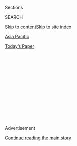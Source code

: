 <div id="app">

<div>

<div>

<div>

<div class="NYTAppHideMasthead css-1q2w90k e1suatyy0">

<div class="section css-ui9rw0 e1suatyy2">

<div class="css-eph4ug er09x8g0">

<div class="css-6n7j50">

</div>

<span class="css-1dv1kvn">Sections</span>

<div class="css-10488qs">

<span class="css-1dv1kvn">SEARCH</span>

</div>

[Skip to content](#site-content)[Skip to site index](#site-index)

</div>

<div id="masthead-section-label" class="css-1wr3we4 eaxe0e00">

[Asia
Pacific](https://www.nytimes.com/section/world/asia)

</div>

<div class="css-10698na e1huz5gh0">

</div>

</div>

<div id="masthead-bar-one" class="section hasLinks css-15hmgas e1csuq9d3">

<div class="css-uqyvli e1csuq9d0">

</div>

<div class="css-1uqjmks e1csuq9d1">

</div>

<div class="css-9e9ivx">

[](https://myaccount.nytimes.com/auth/login?response_type=cookie&client_id=vi)

</div>

<div class="css-1bvtpon e1csuq9d2">

[Today’s
Paper](https://www.nytimes.com/section/todayspaper)

</div>

</div>

</div>

</div>

<div data-aria-hidden="false">

<div id="site-content" data-role="main">

<div>

<div class="css-1aor85t" style="opacity:0.000000001;z-index:-1;visibility:hidden">

<div class="css-1hqnpie">

<div class="css-epjblv">

<span class="css-17xtcya">[Asia
Pacific](/section/world/asia)</span><span class="css-x15j1o">|</span><span class="css-fwqvlz">South
Koreans ‘Ashamed’ Over Leader’s Secretive
Adviser</span>

</div>

<div class="css-k008qs">

<div class="css-1iwv8en">

<span class="css-18z7m18"></span>

<div>

</div>

</div>

<span class="css-1n6z4y">https://nyti.ms/2ep05bD</span>

<div class="css-1705lsu">

<div class="css-4xjgmj">

<div class="css-4skfbu" data-role="toolbar" data-aria-label="Social Media Share buttons, Save button, and Comments Panel with current comment count" data-testid="share-tools">

  - 
  - 
  - 
  - 
    
    <div class="css-6n7j50">
    
    </div>

  - 

</div>

</div>

</div>

</div>

</div>

</div>

<div class="css-13pd83m">

</div>

<div id="top-wrapper" class="css-1sy8kpn">

<div id="top-slug" class="css-l9onyx">

Advertisement

</div>

[Continue reading the main
story](#after-top)

<div class="ad top-wrapper" style="text-align:center;height:100%;display:block;min-height:250px">

<div id="top" class="place-ad" data-position="top" data-size-key="top">

</div>

</div>

<div id="after-top">

</div>

</div>

<div id="sponsor-wrapper" class="css-1hyfx7x">

<div id="sponsor-slug" class="css-19vbshk">

Supported by

</div>

[Continue reading the main
story](#after-sponsor)

<div id="sponsor" class="ad sponsor-wrapper" style="text-align:center;height:100%;display:block">

</div>

<div id="after-sponsor">

</div>

</div>

<div class="css-1vkm6nb ehdk2mb0">

# South Koreans ‘Ashamed’ Over Leader’s Secretive Adviser

</div>

![<span class="css-16f3y1r e13ogyst0">Thousands took to the streets of
Seoul on Saturday to protest the influence of a secretive adviser to the
president.</span><span class="css-cch8ym"><span class="css-1dv1kvn">Credit</span><span class="css-cnj6d5 e1z0qqy90" itemprop="copyrightHolder"><span class="css-1ly73wi e1tej78p0">Credit...</span><span>Ahn
Young-Joon/Associated
Press</span></span></span>](https://static01.nyt.com/images/2016/11/06/world/06KOREA1/06KOREA1-videoSixteenByNine3000.jpg)

<div class="css-xt80pu e12qa4dv0">

<div class="css-18e8msd">

<div class="css-vp77d3 epjyd6m0">

<div class="css-1baulvz">

By [<span class="css-1baulvz last-byline" itemprop="name">Choe
Sang-Hun</span>](http://www.nytimes.com/by/choe-sang-hun)

</div>

</div>

  - Nov. 5,
    2016

  - 
    
    <div class="css-4xjgmj">
    
    <div class="css-d8bdto" data-role="toolbar" data-aria-label="Social Media Share buttons, Save button, and Comments Panel with current comment count" data-testid="share-tools">
    
      - 
      - 
      - 
      - 
        
        <div class="css-6n7j50">
        
        </div>
    
      - 
    
    </div>
    
    </div>

</div>

</div>

<div class="section meteredContent css-1r7ky0e" name="articleBody" itemprop="articleBody">

<div class="css-1fanzo5 StoryBodyCompanionColumn">

<div class="css-53u6y8">

SEOUL, South Korea — In 1973, a newspaper advertisement in the South
Korean city of Daejeon announced the arrival of “The Messenger From the
Spiritual World,” a messiah who embodied the best of Buddhism,
Christianity and other religions.

“Religious leaders of all beliefs, come and learn from him\!” it read.
“Those in distress or afflicted with incurable diseases, come and seek
his counsel\!”

The Messenger was Won Ja-kyong, one of several aliases used by Choi
Tae-min — a man who, more than 20 years after his death, is at the root
of a scandal that has roiled this country and sent President Park
Geun-hye’s approval rating to the lowest point of any modern South
Korean leader, according to Gallup Korea. Tens of thousands of people
marched in Seoul, the capital, on Saturday, demanding Ms. Park’s
resignation.

The scandal’s primary figure is not Mr. Choi but his daughter, Choi
Soon-sil, who has inherited his role as a secretive adviser for the
president. This past week, Ms. Choi was arrested and charged with using
her influence with Ms. Park to extort large sums from Korean companies.

</div>

</div>

<div class="css-1fanzo5 StoryBodyCompanionColumn">

<div class="css-53u6y8">

Ms. Park has admitted letting Ms. Choi, who has no government job or
background in policy, edit some of her speeches, and a cascade of news
reports have alleged that Ms. Choi had considerable sway in the
presidential Blue House and other government agencies.

But what infuriates many South Koreans about the Choi affair is not
merely that Ms. Park had a secret adviser, or even the possibility that
the adviser turned a profit from the relationship. It is the notion that
their president has been in thrall for decades to a family of religious
charlatans — a shameful throwback, in their view, to ancient stories of
Korean kings and queens brought to ruin by deceitful monks or
fortunetelling shamans.

“I am so embarrassed that if a foreigner asks me where I am from, I feel
like saying I am Chinese or Japanese,” Oh Yoo-jeong said at a recent
antigovernment rally in Seoul. “Until now, I had thought this kind of
thing happened only in historical dramas on TV.”

Hand-held signs at demonstrations have read, “I’m ashamed to call this
our country\!”

There is no evidence that Ms. Choi has continued the colorful religious
practices of her father — the founder of an obscure sect called the
Church of Eternal Life — or that Ms. Park, who befriended both Chois in
the 1970s, was ever his spiritual follower. Still, in protest rallies,
on social media and even in newspaper editorials, Ms. Park is [depicted
as a puppet](https://www.youtube.com/watch?v=JmwlA7O96NM), manipulated
while a young woman by Mr. Choi and while president by his daughter.

</div>

</div>

<div class="css-79elbk" data-testid="photoviewer-wrapper">

<div class="css-z3e15g" data-testid="photoviewer-wrapper-hidden">

</div>

<div class="css-1a48zt4 ehw59r15" data-testid="photoviewer-children">

![<span class="css-16f3y1r e13ogyst0" data-aria-hidden="true">Protesters
held signs denouncing President Park Geun-hye in Seoul on
Saturday.</span><span class="css-cnj6d5 e1z0qqy90" itemprop="copyrightHolder"><span class="css-1ly73wi e1tej78p0">Credit...</span><span>Chung
Sung-Jun/Getty
Images</span></span>](https://static01.nyt.com/images/2016/11/06/world/06KOREA2/06KOREA2-articleLarge.jpg?quality=75&auto=webp&disable=upscale)

</div>

</div>

<div class="css-1fanzo5 StoryBodyCompanionColumn">

<div class="css-53u6y8">

Rumors to that effect are rampant. After a cable news channel discovered
that Ms. Choi had advised Ms. Park on what color to wear during an
overseas trip, some suggested that she had based her choices on an
astrological system. Others have raised the possibility that Ms. Choi
inserted mystic symbolism into decorations at Ms. Park’s inauguration
ceremony in 2013. Some people have gone so far as to call Ms. Choi a
“sorcerer regent.”

</div>

</div>

<div class="css-1fanzo5 StoryBodyCompanionColumn">

<div class="css-53u6y8">

The ties between Ms. Park and the Chois, which have been a matter of
public record for decades, have long generated gossip of that kind, but
it was never taken seriously by large numbers of people until the recent
revelations of Ms. Choi’s influence in the Blue House.

Her father’s activities in the 1970s, around the time he met Ms. Park,
were described in journals by Tak Myeong-hwan, a researcher into fringe
religious figures. He describes visiting the “Messenger” known as Won
Ja-kyong in 1973, and watching him and his followers chant incantations
in front of brightly colored circles drawn on a wall. Shamans, the
practitioners of traditional spiritual rituals who still thrive in
Korea, came to see him and cowered before him, Mr. Tak wrote.

When the two met again in 1975, the Messenger drove a Jeep, had a
different name — Choi Tae-min — and called himself a Christian pastor,
leading a group he called Crusaders to Save the Nation. According to Mr.
Tak, Mr. Choi said he worked for “the esteemed daughter Geun-hye” and
had free access to the Blue House.

South Korea was then led by the dictator Park Chung-hee, the father of
Ms. Park, whom Mr. Choi had befriended. In 1975, according to a report
written by South Korea’s intelligence agency, Mr. Choi had written to
Ms. Park asking to meet her, saying he had communicated with her mother,
who was killed by a pro-North Korean assassin the previous year. (Ms.
Park and Mr. Choi later denied that he had made such a claim.)

Though Park Chung-hee would prove skeptical of Mr. Choi, the Crusaders
to Save the Nation were an idea the unpopular Cold War dictator could
hardly refuse: pro-government pastors, organized in a crusade against
Communism. Members donned officers’ uniforms and underwent
military-style training.

Newspaper articles from the time say Ms. Park attended the group’s
inaugural ceremony and was made its honorary president. [Government
television footage](http://newstapa.org/35182) from the time shows Ms.
Park, escorted by a young Choi Soon-sil, attending a gathering of
volunteers and receiving adulation reminiscent of the personality cult
surrounding the Kim family in North Korea.

</div>

</div>

<div class="css-1fanzo5 StoryBodyCompanionColumn">

<div class="css-53u6y8">

After Park Chung-hee was assassinated in 1979, Ms. Park retreated into
seclusion, and Mr. Choi remained a trusted confidant in the years that
followed, according to a 1989 government intelligence report that was
recently obtained by the Chosun Ilbo newspaper. The report said he had
provided her with daily necessities and predicted that she would one day
be a “queen.”

It also said he had embezzled funds from a foundation run by Ms. Park.
An earlier intelligence report had accused Mr. Choi of using his ties
with Ms. Park to extort money from businesses, a charge echoed in the
current allegations against his daughter.

In 1990, Ms. Park’s sister and brother wrote to President Roh Tae-woo,
asking him to stop what they called Mr. Choi’s continuing extortion and
to rescue their sister from what they called his manipulation. (Ms. Park
later called such accusations “slander.”) On Friday, Ms. Park
acknowledged that she had cut ties with her siblings since becoming
president to prevent influence-peddling by relatives.

After Mr. Choi died in 1994, his daughter appears to have taken a
prominent role in Ms. Park’s life. When Jeon Yeo-ok, a former television
journalist, met the two in the mid-1990s, she said, they were “just like
a princess and her lady in waiting.”

“It was more like she was [part of the Choi
family](http://news.naver.com/main/read.nhn?mode=LSD&mid=sec&oid=023&aid=0003223740&sid1=001),”
Ms. Jeon wrote.

Today, there is no sign of the religious sect Mr. Choi once operated,
and Ms. Park and the Chois have denied practicing cultlike or
shamanistic rituals. But Ms. Choi’s scandal has revived old rumors about
her father, which in turn have reinforced speculation about Ms. Choi, in
whom many people purport to see a new version of him.

Korea, a land frequently torn by wars and deprivations, has been a rich
ground for fringe religious groups. When the ferry Sewol sank in 2014,
killing more than 300 people, South Koreans were shocked to learn that
the ship [belonged to a cult
leader](http://www.nytimes.com/2014/07/27/world/asia/in-ferry-deaths-a-south-korean-tycoons-downfall.html).

</div>

</div>

<div class="css-1fanzo5 StoryBodyCompanionColumn">

<div class="css-53u6y8">

[Shamanism remains a strong
force](http://www.nytimes.com/2007/07/07/world/asia/07korea.html) in the
country, despite past governments’ attempts to discourage it. Thousands
of its practitioners, known as mudang, still operate, almost all of them
women who claim to be able to communicate with the dead. Most of their
clients are also women.

Because of this, when Ms. Choi is called a shaman — as she often is —
some sense a faint misogyny at play. Some conservative politicians have
criticized Ms. Park for entrusting state affairs to a mere “ajumma,” or
housewife. Men joke that the scandal has dimmed the chances of South
Korea’s having another female president.

“President Park and Ms. Choi made female leadership a matter of
ridicule,” wrote Yang Sun-hee, a female editorial writer at the JoongAng
Ilbo newspaper.

Even amid the anger over the Choi scandal, many are taking delight in
it. After Ms. Choi lost a shoe during a media scrum this past week, the
resulting headline was “[The Shaman Wears
Prada](http://www.kyeonggi.com/?mod=news&act=articleView&idxno=1262640).”
A running joke is that Ms. Park can do nothing without asking “Soon
Siri,” a play on Ms. Choi’s name and the iPhone voice-command function.

Bloggers have also labeled her Soonderella, a mix of her name and
Cinderella. But as the protests continue, the story seems unlikely to
have a Cinderella ending.

“From now on,” Ms. Park said on Friday, “I will completely cut off any
private relationships in my life.”

</div>

</div>

</div>

<div>

</div>

<div>

</div>

<div>

</div>

<div>

<div id="bottom-wrapper" class="css-1ede5it">

<div id="bottom-slug" class="css-l9onyx">

Advertisement

</div>

[Continue reading the main
story](#after-bottom)

<div id="bottom" class="ad bottom-wrapper" style="text-align:center;height:100%;display:block;min-height:90px">

</div>

<div id="after-bottom">

</div>

</div>

</div>

</div>

</div>

## Site Index

<div>

</div>

## Site Information Navigation

  - [© <span>2020</span> <span>The New York Times
    Company</span>](https://help.nytimes.com/hc/en-us/articles/115014792127-Copyright-notice)

<!-- end list -->

  - [NYTCo](https://www.nytco.com/)
  - [Contact
    Us](https://help.nytimes.com/hc/en-us/articles/115015385887-Contact-Us)
  - [Work with us](https://www.nytco.com/careers/)
  - [Advertise](https://nytmediakit.com/)
  - [T Brand Studio](http://www.tbrandstudio.com/)
  - [Your Ad
    Choices](https://www.nytimes.com/privacy/cookie-policy#how-do-i-manage-trackers)
  - [Privacy](https://www.nytimes.com/privacy)
  - [Terms of
    Service](https://help.nytimes.com/hc/en-us/articles/115014893428-Terms-of-service)
  - [Terms of
    Sale](https://help.nytimes.com/hc/en-us/articles/115014893968-Terms-of-sale)
  - [Site
    Map](https://spiderbites.nytimes.com)
  - [Help](https://help.nytimes.com/hc/en-us)
  - [Subscriptions](https://www.nytimes.com/subscription?campaignId=37WXW)

</div>

</div>

</div>

</div>
